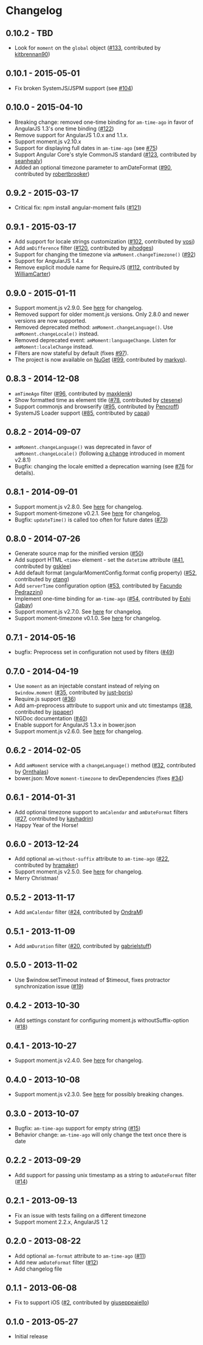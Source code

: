 # Changelog

## 0.10.2 - TBD
- Look for `moment` on the `global` object ([#133](https://github.com/urish/angular-moment/pull/133), contributed by [kitbrennan90](https://github.com/kitbrennan90))

## 0.10.1 - 2015-05-01
- Fix broken SystemJS/JSPM support (see [#104](https://github.com/urish/angular-moment/issues/104))

## 0.10.0 - 2015-04-10
- Breaking change: removed one-time binding for `am-time-ago` in favor of AngularJS 1.3's one time binding ([#122](https://github.com/urish/angular-moment/issues/122))
- Remove support for AngularJS 1.0.x and 1.1.x.
- Support moment.js v2.10.x
- Support for displaying full dates in `am-time-ago` (see [#75](https://github.com/urish/angular-moment/issues/75)) 
- Support Angular Core's style CommonJS standard ([#123](https://github.com/urish/angular-moment/pull/123), contributed by [seanhealy](https://github.com/seanhealy))
- Added an optional timezone parameter to amDateFormat ([#90](https://github.com/urish/angular-moment/pull/90), contributed by [robertbrooker](https://github.com/robertbrooker))

## 0.9.2 - 2015-03-17
- Critical fix: npm install angular-moment fails ([#121](https://github.com/urish/angular-moment/issues/121))

## 0.9.1 - 2015-03-17
- Add support for locale strings customization ([#102](https://github.com/urish/angular-moment/pull/102), contributed by [vosi](https://github.com/vosi))
- Add `amDifference` filter ([#120](https://github.com/urish/angular-moment/pull/120), contributed by [ajhodges](https://github.com/ajhodges))
- Support for changing the timezone via `amMoment.changeTimezone()` ([#92](https://github.com/urish/angular-moment/issues/92))
- Support for AngularJS 1.4.x
- Remove explicit module name for RequireJS ([#112](https://github.com/urish/angular-moment/pull/112), contributed by [WilliamCarter](https://github.com/WilliamCarter))

## 0.9.0 - 2015-01-11
- Support moment.js v2.9.0. See [here](https://gist.github.com/ichernev/0c9a9b49951111a27ce7) for changelog.
- Removed support for older moment.js versions. Only 2.8.0 and newer versions are now supported.
- Removed deprecated method: `amMoment.changeLanguage()`. Use `amMoment.changeLocale()` instead.
- Removed deprecated event: `amMoment:languageChange`. Listen for `amMoment:localeChange` instead.
- Filters are now stateful by default (fixes [#97](https://github.com/urish/angular-moment/issues/97)).
- The project is now available on [NuGet](https://www.nuget.org/packages/angular-moment/) ([#99](https://github.com/urish/angular-moment/pull/99), contributed by [markvp](https://github.com/markvp)).

## 0.8.3 - 2014-12-08
- `amTimeAgo` filter ([#96](https://github.com/urish/angular-moment/pull/96), contributed by [maxklenk](https://github.com/maxklenk))
- Show formatted time as element title ([#78](https://github.com/urish/angular-moment/pull/78), contributed by [ctesene](https://github.com/ctesene))
- Support commonjs and browserify ([#95](https://github.com/urish/angular-moment/pull/95), contributed by [Pencroff](https://github.com/Pencroff))
- SystemJS Loader support ([#85](https://github.com/urish/angular-moment/pull/85), contributed by [capaj](https://github.com/capaj))

## 0.8.2 - 2014-09-07
- `amMoment.changeLanguage()` was deprecated in favor of `amMoment.changeLocale()` (following [a change](http://momentjs.com/docs/#/i18n/changing-locale/) introduced in moment v2.8.1)
- Bugfix: changing the locale emitted a deprecation warning (see [#76](https://github.com/urish/angular-moment/issues/76) for details).

## 0.8.1 - 2014-09-01
- Support moment.js v2.8.0. See [here](https://gist.github.com/ichernev/ac3899324a5fa6c8c9b4) for changelog.
- Support moment-timezone v0.2.1. See [here](https://github.com/moment/moment-timezone/blob/develop/changelog.md#021-2014-08-02) for changelog.
- Bugfix: `updateTime()` is called too often for future dates ([#73](https://github.com/urish/angular-moment/issues/73)) 

## 0.8.0 - 2014-07-26
- Generate source map for the minified version ([#50](https://github.com/urish/angular-moment/issues/50))
- Add support HTML `<time>` element - set the `datetime` attribute ([#41](https://github.com/urish/angular-moment/pull/41), contributed by [gsklee](https://github.com/gsklee))
- Add default format (angularMomentConfig.format config property) ([#52](https://github.com/urish/angular-moment/pull/52), contributed by [otang](https://github.com/otang))
- Add `serverTime` configuration option ([#53](https://github.com/urish/angular-moment/pull/53), contributed by [Facundo Pedrazzini](https://github.com/Facuu7))
- Implement one-time binding for `am-time-ago` ([#54](https://github.com/urish/angular-moment/pull/54), contributed by [Ephi Gabay](https://github.com/ephigabay))
- Support moment.js v2.7.0. See [here](https://gist.github.com/ichernev/b0a3d456d5a84c9901d7) for changelog.
- Support moment-timezone v0.1.0. See [here](https://github.com/moment/moment-timezone/blob/develop/changelog.md#010-2014-06-23) for changelog.

## 0.7.1 - 2014-05-16
- bugfix: Preprocess set in configuration not used by filters ([#49](https://github.com/urish/angular-moment/issues/49))

## 0.7.0 - 2014-04-19
- Use `moment` as an injectable constant instead of relying on `$window.moment` ([#35](https://github.com/urish/angular-moment/pull/35), contributed by [just-boris](https://github.com/just-boris))
- Require.js support ([#36](https://github.com/urish/angular-moment/issues/36))
- Add am-preprocess attribute to support unix and utc timestamps ([#38](https://github.com/urish/angular-moment/pull/38), contributed by [jspaper](https://github.com/jspaper))
- NGDoc documentation ([#40](https://github.com/urish/angular-moment/issues/40))
- Enable support for AngularJS 1.3.x in bower.json
- Support moment.js v2.6.0. See [here](https://gist.github.com/ichernev/10544682) for changelog.

## 0.6.2 - 2014-02-05
- Add `amMoment` service with a `changeLanguage()` method ([#32](https://github.com/urish/angular-moment/pull/32), contributed by [Ornthalas](https://github.com/Ornthalas))
- bower.json: Move `moment-timezone` to devDependencies (fixes [#34](https://github.com/urish/angular-moment/issues/34))

## 0.6.1 - 2014-01-31
- Add optional timezone support to `amCalendar` and `amDateFormat` filters ([#27](https://github.com/urish/angular-moment/pull/27), contributed by [kayhadrin](https://github.com/kayhadrin))
- Happy Year of the Horse!

## 0.6.0 - 2013-12-24

- Add optional `am-without-suffix` attribute to `am-time-ago` ([#22](https://github.com/urish/angular-moment/issues/22), contributed by [hramaker](https://github.com/hramaker))
- Support moment.js v2.5.0. See [here](https://gist.github.com/ichernev/8104451) for changelog.
- Merry Christmas!

## 0.5.2 - 2013-11-17

- Add `amCalendar` filter ([#24](https://github.com/urish/angular-moment/issues/24), contributed by [OndraM](https://github.com/OndraM))

## 0.5.1 - 2013-11-09

- Add `amDuration` filter ([#20](https://github.com/urish/angular-moment/issues/20), contributed by [gabrielstuff](https://github.com/gabrielstuff))

## 0.5.0 - 2013-11-02

- Use $window.setTimeout instead of $timeout, fixes protractor synchronization issue ([#19](https://github.com/urish/angular-moment/issues/19))

## 0.4.2 - 2013-10-30

- Add settings constant for configuring moment.js withoutSuffix-option ([#18](https://github.com/urish/angular-moment/pull/18))

## 0.4.1 - 2013-10-27

- Support moment.js v2.4.0. See [here](https://github.com/moment/moment/#240) for changelog.

## 0.4.0 - 2013-10-08

- Support moment.js v2.3.0. See [here](https://gist.github.com/ichernev/6864354) for possibly breaking changes.

## 0.3.0 - 2013-10-07

- Bugfix: `am-time-ago` support for empty string ([#15](https://github.com/urish/angular-moment/issues/15))
- Behavior change: `am-time-ago` will only change the text once there is date

## 0.2.2 - 2013-09-29

- Add support for passing unix timestamp as a string to `amDateFormat` filter ([#14](https://github.com/urish/angular-moment/issues/14))

## 0.2.1 - 2013-09-13

- Fix an issue with tests failing on a different timezone
- Support moment 2.2.x, AngularJS 1.2

## 0.2.0 - 2013-08-22

- Add optional `am-format` attribute to `am-time-ago` ([#11](https://github.com/urish/angular-moment/issues/11))
- Add new `amDateFormat` filter ([#12](https://github.com/urish/angular-moment/issues/12))
- Add changelog file

## 0.1.1 - 2013-06-08

- Fix to support iOS ([#2](https://github.com/urish/angular-moment/pull/2), contributed by [giuseppeaiello](https://github.com/giuseppeaiello))

## 0.1.0 - 2013-05-27

- Initial release
